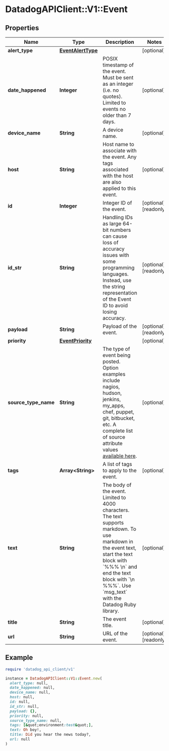 # DatadogAPIClient::V1::Event

## Properties

| Name                 | Type                                    | Description                                                                                                                                                                                                                                                               | Notes                |
| -------------------- | --------------------------------------- | ------------------------------------------------------------------------------------------------------------------------------------------------------------------------------------------------------------------------------------------------------------------------- | -------------------- |
| **alert_type**       | [**EventAlertType**](EventAlertType.md) |                                                                                                                                                                                                                                                                           | [optional]           |
| **date_happened**    | **Integer**                             | POSIX timestamp of the event. Must be sent as an integer (i.e. no quotes). Limited to events no older than 7 days.                                                                                                                                                        | [optional]           |
| **device_name**      | **String**                              | A device name.                                                                                                                                                                                                                                                            | [optional]           |
| **host**             | **String**                              | Host name to associate with the event. Any tags associated with the host are also applied to this event.                                                                                                                                                                  | [optional]           |
| **id**               | **Integer**                             | Integer ID of the event.                                                                                                                                                                                                                                                  | [optional][readonly] |
| **id_str**           | **String**                              | Handling IDs as large 64-bit numbers can cause loss of accuracy issues with some programming languages. Instead, use the string representation of the Event ID to avoid losing accuracy.                                                                                  | [optional][readonly] |
| **payload**          | **String**                              | Payload of the event.                                                                                                                                                                                                                                                     | [optional][readonly] |
| **priority**         | [**EventPriority**](EventPriority.md)   |                                                                                                                                                                                                                                                                           | [optional]           |
| **source_type_name** | **String**                              | The type of event being posted. Option examples include nagios, hudson, jenkins, my_apps, chef, puppet, git, bitbucket, etc. A complete list of source attribute values [available here](https://docs.datadoghq.com/integrations/faq/list-of-api-source-attribute-value). | [optional]           |
| **tags**             | **Array&lt;String&gt;**                 | A list of tags to apply to the event.                                                                                                                                                                                                                                     | [optional]           |
| **text**             | **String**                              | The body of the event. Limited to 4000 characters. The text supports markdown. To use markdown in the event text, start the text block with &#x60;%%% \\n&#x60; and end the text block with &#x60;\\n %%%&#x60;. Use &#x60;msg_text&#x60; with the Datadog Ruby library.  | [optional]           |
| **title**            | **String**                              | The event title.                                                                                                                                                                                                                                                          | [optional]           |
| **url**              | **String**                              | URL of the event.                                                                                                                                                                                                                                                         | [optional][readonly] |

## Example

```ruby
require 'datadog_api_client/v1'

instance = DatadogAPIClient::V1::Event.new(
  alert_type: null,
  date_happened: null,
  device_name: null,
  host: null,
  id: null,
  id_str: null,
  payload: {},
  priority: null,
  source_type_name: null,
  tags: [&quot;environment:test&quot;],
  text: Oh boy!,
  title: Did you hear the news today?,
  url: null
)
```
